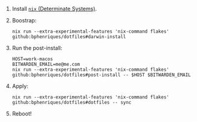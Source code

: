 1. Install [`nix` (Determinate Systems)](https://determinate.systems/nix-installer/).
2. Boostrap:
   ```shell
   nix run --extra-experimental-features 'nix-command flakes' github:bphenriques/dotfiles#darwin-install
   ```

3. Run the post-install:
   ```shell
   HOST=work-macos
   BITWARDEN_EMAIL=me@me.com
   nix run --extra-experimental-features 'nix-command flakes' github:bphenriques/dotfiles#post-install -- $HOST $BITWARDEN_EMAIL
   ```

5. Apply:
   ```shell
   nix run --extra-experimental-features 'nix-command flakes' github:bphenriques/dotfiles#dotfiles -- sync
   ```

6. Reboot!
